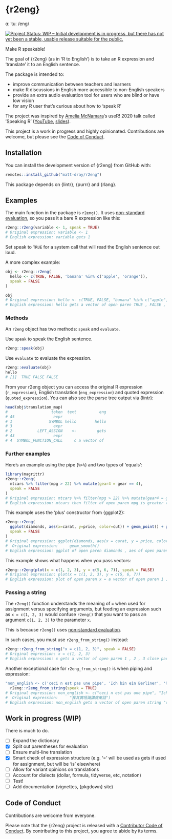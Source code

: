 
<!-- README.md is generated from README.Rmd. Please edit that file -->

# {r2eng}

ɑː ˈtuː /eng/

<!-- badges: start -->

[![Project Status: WIP – Initial development is in progress, but there
has not yet been a stable, usable release suitable for the
public.](https://www.repostatus.org/badges/latest/wip.svg)](https://www.repostatus.org/#wip)
<!-- badges: end -->

Make R speakable\!

The goal of {r2eng} (as in ‘R to English’) is to take an R expression
and ‘translate’ it to an English sentence.

The package is intended to:

  - improve communication between teachers and learners
  - make R discussions in English more accessible to non-English
    speakers
  - provide an extra audio evaluation tool for users who are blind or
    have low vision
  - for any R user that’s curious about how to ‘speak R’

The project was inspired by [Amelia
McNamara](https://twitter.com/AmeliaMN)‘s useR\! 2020 talk called
’Speaking R’ ([YouTube](https://www.youtube.com/watch?v=ckW9sSdIVAc),
[slides](https://www.amelia.mn/SpeakingR/#1)).

This project is a work in progress and highly opinionated. Contributions
are welcome, but please see the [Code of Conduct](#conduct).

## Installation

You can install the development version of {r2eng} from GitHub with:

``` r
remotes::install_github("matt-dray/r2eng")
```

This package depends on {lintr}, {purrr} and {rlang}.

## Examples

The main function in the package is `r2eng()`. It uses [non-standard
evaluation](http://adv-r.had.co.nz/Computing-on-the-language.html), so
you pass it a bare R expression like this:

``` r
r2eng::r2eng(variable <- 1, speak = TRUE)
# Original expression: variable <- 1
# English expression: variable gets 1
```

Set speak to `TRUE` for a system call that will read the English
sentence out loud.

A more complex example:

``` r
obj <- r2eng::r2eng(
  hello <- c(TRUE, FALSE, 'banana' %in% c('apple', 'orange')),
  speak = FALSE
)

obj
# Original expression: hello <- c(TRUE, FALSE, "banana" %in% c("apple", "orange"))
# English expression: hello gets a vector of open paren TRUE , FALSE , string "banana" matches a vector of open paren string "apple" , string "orange" close paren close paren
```

### Methods

An `r2eng` object has two methods: `speak` and `evaluate`.

Use `speak` to speak the English sentence.

``` r
r2eng::speak(obj)
```

Use `evaluate` to evaluate the expression.

``` r
r2eng::evaluate(obj)
hello
# [1]  TRUE FALSE FALSE
```

From your r2eng object you can access the original R expression
(`r_expression`), English translation (`eng_expression`) and quoted
expression (`quoted_expression`). You can also see the parse tree output
via {lintr}:

``` r
head(obj$translation_map)
#                   token  text          eng
# 45                 expr                   
# 1                SYMBOL hello        hello
# 3                  expr                   
# 2           LEFT_ASSIGN    <-         gets
# 43                 expr                   
# 4  SYMBOL_FUNCTION_CALL     c a vector of
```

### Further examples

Here’s an example using the pipe (`%>%`) and two types of ‘equals’:

``` r
library(magrittr)
r2eng::r2eng(
  mtcars %>% filter(mpg > 22) %>% mutate(gear4 = gear == 4),
  speak = FALSE
)
# Original expression: mtcars %>% filter(mpg > 22) %>% mutate(gear4 = gear == 4)
# English expression: mtcars then filter of open paren mpg is greater than 22 close paren then mutate of open paren gear4 = gear double equal 4 close paren
```

This example uses the ‘plus’ constructor from {ggplot2}:

``` r
r2eng::r2eng(
  ggplot(diamonds, aes(x=carat, y=price, color=cut)) + geom_point() + geom_smooth(),
  speak = FALSE
)
# Original expression: ggplot(diamonds, aes(x = carat, y = price, color = cut)) + geom_point() + 
#  Original expression:     geom_smooth()
# English expression: ggplot of open paren diamonds , aes of open paren x = carat , y = price , color = cut close paren close paren + geom_point of open paren close paren + geom_smooth of open paren close paren
```

This example shows what happens when you pass vectors:

``` r
r2eng::r2eng(plot(x = c(1, 2, 3), y = c(5, 6, 7)), speak = FALSE)
# Original expression: plot(x = c(1, 2, 3), y = c(5, 6, 7))
# English expression: plot of open paren x = a vector of open paren 1 , 2 , 3 close paren , y = a vector of open paren 5 , 6 , 7 close paren close paren
```

### Passing a string

The `r2eng()` function understands the meaning of `=` when used for
assignment versus specifying arguments, but feeding an expression such
as `x = c(1, 2, 3)` would confuse `r2eng()` that you want to pass an
argument `c(1, 2, 3)` to the parameter `x`.

This is because `r2eng()` uses [non-standard
evaluation](http://adv-r.had.co.nz/Computing-on-the-language.html).

In such cases, you must use `r2eng_from_string()` instead:

``` r
r2eng::r2eng_from_string("x = c(1, 2, 3)", speak = FALSE)
# Original expression: x = c(1, 2, 3)
# English expression: x gets a vector of open paren 1 , 2 , 3 close paren
```

Another exceptional case for `r2eng_from_string()` is when piping and
expression:

``` r
"non_english <- c('ceci n est pas une pipe', 'Ich bin ein Berliner', '我其實唔識講廣東話')" %>% 
  r2eng::r2eng_from_string(speak = TRUE)
# Original expression: non_english <- c("ceci n est pas une pipe", "Ich bin ein Berliner", 
#  Original expression:     "我其實唔識講廣東話")
# English expression: non_english gets a vector of open paren string "ceci n est pas une pipe" , string "Ich bin ein Berliner" , string "我其實唔識講廣東話" close paren
```

## Work in progress (WIP)

There is much to do.

  - [ ] Expand the dictionary
  - [x] Split out parentheses for evaluation
  - [ ] Ensure multi-line translation
  - [x] Smart check of expression structure (e.g. ‘=’ will be used as
    gets if used for assignment, but will be ‘is’ elsewhere)
  - [ ] Allow for variant opinions on translations
  - [ ] Account for dialects (dollar, formula, tidyverse, etc, notation)
  - [ ] Test\!
  - [ ] Add documentation (vignettes, {pkgdown} site)

## Code of Conduct

Contributions are welcome from everyone.

Please note that the {r2eng} project is released with a [Contributor
Code of
Conduct](https://contributor-covenant.org/version/2/0/CODE_OF_CONDUCT.html).
By contributing to this project, you agree to abide by its terms.
